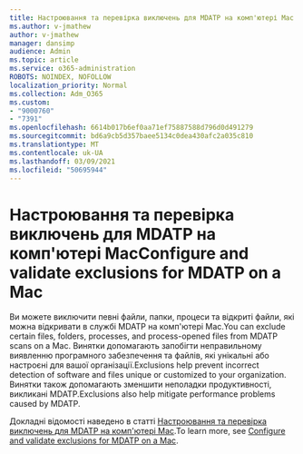 ```yaml
---
title: Настроювання та перевірка виключень для MDATP на комп'ютері Mac
ms.author: v-jmathew
author: v-jmathew
manager: dansimp
audience: Admin
ms.topic: article
ms.service: o365-administration
ROBOTS: NOINDEX, NOFOLLOW
localization_priority: Normal
ms.collection: Adm_O365
ms.custom:
- "9000760"
- "7391"
ms.openlocfilehash: 6614b017b6ef0aa71ef75887588d796d0d491279
ms.sourcegitcommit: bd6a9cb5d357baee5134c0dea430afc2a035c810
ms.translationtype: MT
ms.contentlocale: uk-UA
ms.lasthandoff: 03/09/2021
ms.locfileid: "50695944"
---
```

# <a name="configure-and-validate-exclusions-for-mdatp-on-a-mac"></a><span data-ttu-id="cb848-102">Настроювання та перевірка виключень для MDATP на комп'ютері Mac</span><span class="sxs-lookup"><span data-stu-id="cb848-102">Configure and validate exclusions for MDATP on a Mac</span></span>

<span data-ttu-id="cb848-103">Ви можете виключити певні файли, папки, процеси та відкриті файли, які можна відкривати в службі MDATP на комп'ютері Mac.</span><span class="sxs-lookup"><span data-stu-id="cb848-103">You can exclude certain files, folders, processes, and process-opened files from MDATP scans on a Mac.</span></span> <span data-ttu-id="cb848-104">Винятки допомагають запобігти неправильному виявленню програмного забезпечення та файлів, які унікальні або настроєні для вашої організації.</span><span class="sxs-lookup"><span data-stu-id="cb848-104">Exclusions help prevent incorrect detection of software and files unique or customized to your organization.</span></span> <span data-ttu-id="cb848-105">Винятки також допомагають зменшити неполадки продуктивності, викликані MDATP.</span><span class="sxs-lookup"><span data-stu-id="cb848-105">Exclusions also help mitigate performance problems caused by MDATP.</span></span>

<span data-ttu-id="cb848-106">Докладні відомості наведено в статті [Настроювання та перевірка виключень для MDATP на комп'ютері Mac](https://go.microsoft.com/fwlink/?linkid=2144616).</span><span class="sxs-lookup"><span data-stu-id="cb848-106">To learn more, see [Configure and validate exclusions for MDATP on a Mac](https://go.microsoft.com/fwlink/?linkid=2144616).</span></span>
